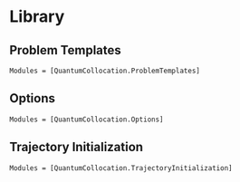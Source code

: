 #  Library

## Problem Templates
```@autodocs
Modules = [QuantumCollocation.ProblemTemplates]
```

## Options
```@autodocs
Modules = [QuantumCollocation.Options]
```

## Trajectory Initialization
```@autodocs
Modules = [QuantumCollocation.TrajectoryInitialization]
```